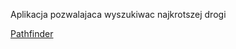 Aplikacja pozwalajaca wyszukiwac najkrotszej drogi

[Pathfinder](http://pathfinder.lukaszolbrycht.pl/)

